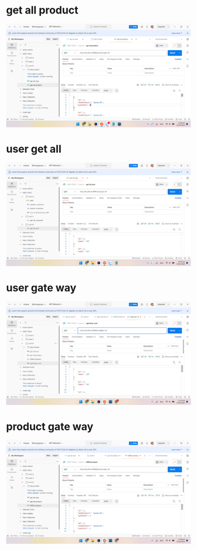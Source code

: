 # get all product
![alt text](./product_get-all.png)
# user get all
![alt text](user_get-all.png)
# user gate way
![alt text](./gateway-user.png)
# product gate way
![alt text](./service-gateway-product_get-all.png)

